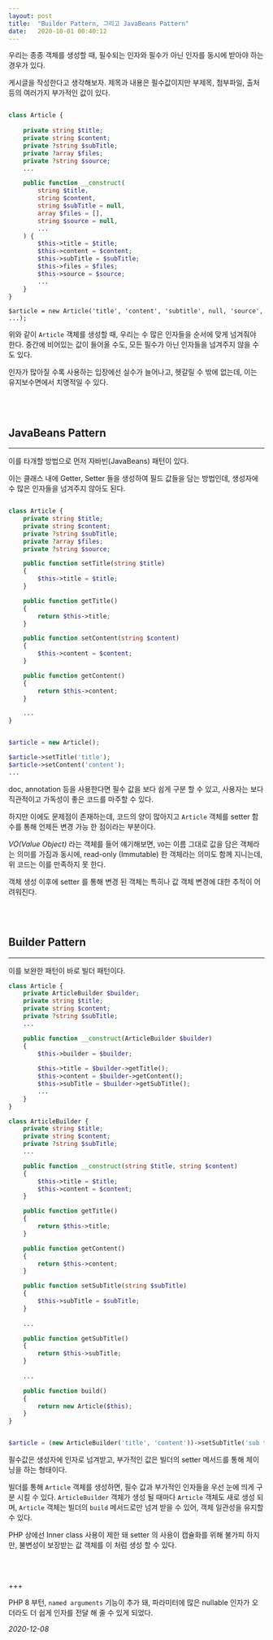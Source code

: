 ```yaml
---
layout: post
title:  "Builder Pattern, 그리고 JavaBeans Pattern"
date:   2020-10-01 00:40:12
---
```


우리는 종종 객체를 생성할 때, 필수되는 인자와 필수가 아닌 인자를 동시에 받아야 하는 경우가 있다.

게시글을 작성한다고 생각해보자. 제목과 내용은 필수값이지만 부제목, 첨부파일, 출처 등의 여러가지 부가적인 값이 있다.
 
```php

class Article {
   
    private string $title;
    private string $content;
    private ?string $subTitle;
    private ?array $files;
    private ?string $source;
    ...

    public function __construct(
        string $title,
        string $content,
        string $subTitle = null,
        array $files = [],
        string $source = null,
        ...
    ) {
        $this->title = $title;
        $this->content = $content;
        $this->subTitle = $subTitle;
        $this->files = $files;
        $this->source = $source;
        ...
    }
}

```

`$article = new Article('title', 'content', 'subtitle', null, 'source', ...);`

위와 같이 `Article` 객체를 생성할 때, 우리는 수 많은 인자들을 순서에 맞게 넘겨줘야 한다. 중간에 비어있는 값이 들어올 수도, 모든 필수가 아닌 인자들을 넘겨주지 않을 수도 있다. 

인자가 많아질 수록 사용하는 입장에선 실수가 늘어나고, 헷갈릴 수 밖에 없는데, 이는 유지보수면에서 치명적일 수 있다.

<br><br>

## JavaBeans Pattern

---

이를 타개할 방법으로 먼저 자바빈(JavaBeans) 패턴이 있다.

이는 클래스 내에 Getter, Setter 들을 생성하여 필드 값들을 담는 방법인데, 생성자에 수 많은 인자들을 넘겨주지 않아도 된다.

```php

class Article {
    private string $title;
    private string $content;
    private ?string $subTitle;
    private ?array $files;
    private ?string $source;

    public function setTitle(string $title)
    {
        $this->title = $title;
    }

    public function getTitle()
    {
        return $this->title;
    }

    public function setContent(string $content)
    {
        $this->content = $content;
    }

    public function getContent()
    {
        return $this->content;
    }

    ...
}

```

```php

$article = new Article();

$article->setTitle('title');
$article->setContent('content');
...

```

doc, annotation 등을 사용한다면 필수 값을 보다 쉽게 구분 할 수 있고, 사용자는 보다 직관적이고 가독성이 좋은 코드를 마주할 수 있다.

하지만 이에도 문제점이 존재하는데, 코드의 양이 많아지고 `Article` 객체를 setter 함수를 통해 언제든 변경 가능 한 점이라는 부분이다.

_VO(Value Object)_ 라는 객체를 들어 얘기해보면, `VO`는 이름 그대로 값을 담은 객체라는 의미를 가짐과 동시에, read-only (Immutable) 한 객체라는 의미도 함께 지니는데, 위 코드는 이를 만족하지 못 한다.

객체 생성 이후에 setter 를 통해 변경 된 객체는 특히나 값 객체 변경에 대한 추적이 어려워진다.
  
<br><br>
  
## Builder Pattern

---

이를 보완한 패턴이 바로 빌더 패턴이다.

```php
class Article {
    private ArticleBuilder $builder;
    private string $title;
    private string $content;
    private ?string $subTitle;
    ...

    public function __construct(ArticleBuilder $builder)
    {
        $this->builder = $builder;
    
        $this->title = $builder->getTitle();
        $this->content = $builder->getContent();
        $this->subTitle = $builder->getSubTitle();
        ...
    }
}

class ArticleBuilder {
    private string $title;
    private string $content;
    private ?string $subTitle;
    ...

    public function __construct(string $title, string $content)
    {
        $this->title = $title;
        $this->content = $content;
    }

    public function getTitle()
    {
        return $this->title;
    }

    public function getContent()
    {
        return $this->content;
    }

    public function setSubTitle(string $subTitle)
    {
        $this->subTitle = $subTitle;
    }
    
    ...

    public function getSubTitle()
    {
        return $this->subTitle;
    }
    
    ...

    public function build()
    {
        return new Article($this);
    }
}

```

```php

$article = (new ArticleBuilder('title', 'content'))->setSubTitle('sub title ..')->build();

```

필수값은 생성자에 인자로 넘겨받고, 부가적인 값은 빌더의 setter 메서드를 통해 체이닝을 하는 형태이다.

빌더를 통해 `Article` 객체를 생성하면, 필수 값과 부가적인 인자들을 우선 눈에 띄게 구분 시킬 수 있다. `ArticleBuilder` 객체가 생성 될 때마다 `Article` 객체도 새로 생성 되며, `Article` 객체는 빌더의 `build` 메서드로만 넘겨 받을 수 있어, 객체 일관성을 유지할 수 있다.

PHP 상에선 Inner class 사용이 제한 돼 setter 의 사용이 캡슐화를 위해 불가피 하지만, 불변성이 보장받는 값 객체를 이 처럼 생성 할 수 있다.

<br><br>

+++

PHP 8 부턴, `named arguments` 기능이 추가 돼, 파라미터에 많은 nullable 인자가 오더라도 더 쉽게 인자를 전달 해 줄 수 있게 되었다.

*2020-12-08*
    

<br><br><br>
